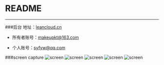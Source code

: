 # README

---

###后台
地址：[leancloud.cn](leancloud.cn)

- 所有者账号：makeupkt@163.com

- 个人账号：syfyw@qq.com


###screen capture
![screen](img/0.jpg)
![screen](img/1.jpg)
![screen](img/2.jpg)
![screen](img/3.jpg)
![screen](img/4.jpg)
